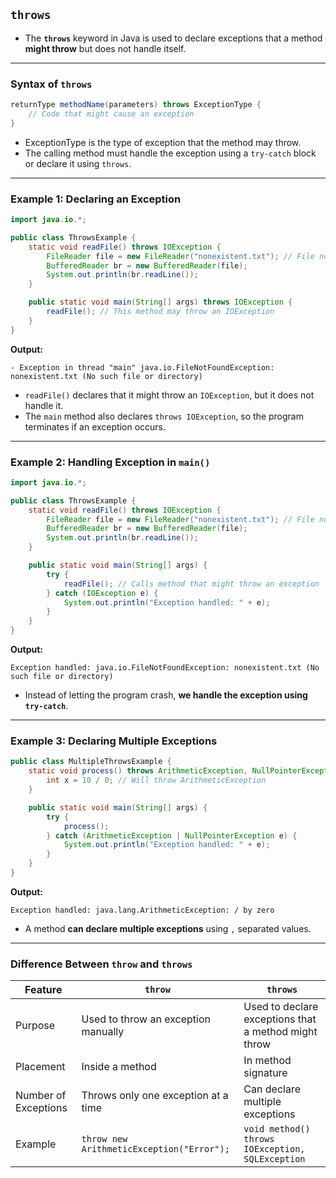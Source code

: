 ## **`throws`**  

- The **`throws`** keyword in Java is used to declare exceptions that a method **might throw** but does not handle itself.  

---

### **Syntax of `throws`**
```java
returnType methodName(parameters) throws ExceptionType {
    // Code that might cause an exception
}
```
- ExceptionType is the type of exception that the method may throw.  
- The calling method must handle the exception using a `try-catch` block or declare it using `throws`.

---

### **Example 1: Declaring an Exception**

```java
import java.io.*;  

public class ThrowsExample {
    static void readFile() throws IOException {
        FileReader file = new FileReader("nonexistent.txt"); // File not found
        BufferedReader br = new BufferedReader(file);
        System.out.println(br.readLine());
    }

    public static void main(String[] args) throws IOException { 
        readFile(); // This method may throw an IOException
    }
}
```
**Output:**
```
- Exception in thread "main" java.io.FileNotFoundException: nonexistent.txt (No such file or directory)
```
- `readFile()` declares that it might throw an `IOException`, but it does not handle it. 
- The `main` method also declares `throws IOException`, so the program terminates if an exception occurs.

---

### **Example 2: Handling Exception in `main()`**

```java
import java.io.*;  

public class ThrowsExample {
    static void readFile() throws IOException {
        FileReader file = new FileReader("nonexistent.txt"); // File not found
        BufferedReader br = new BufferedReader(file);
        System.out.println(br.readLine());
    }

    public static void main(String[] args) {
        try {
            readFile(); // Calls method that might throw an exception
        } catch (IOException e) {
            System.out.println("Exception handled: " + e);
        }
    }
}
```
**Output:**
```
Exception handled: java.io.FileNotFoundException: nonexistent.txt (No such file or directory)
```
- Instead of letting the program crash, **we handle the exception using `try-catch`**.

---

### **Example 3: Declaring Multiple Exceptions**

```java
public class MultipleThrowsExample {
    static void process() throws ArithmeticException, NullPointerException {
        int x = 10 / 0; // Will throw ArithmeticException
    }

    public static void main(String[] args) {
        try {
            process();
        } catch (ArithmeticException | NullPointerException e) {
            System.out.println("Exception handled: " + e);
        }
    }
}
```
**Output:**
```
Exception handled: java.lang.ArithmeticException: / by zero
```
- A method **can declare multiple exceptions** using `,` separated values.

---

### **Difference Between `throw` and `throws`**
| Feature      | `throw` | `throws` |
|-------------|--------|---------|
| Purpose | Used to throw an exception manually | Used to declare exceptions that a method might throw |
| Placement | Inside a method | In method signature |
| Number of Exceptions | Throws only one exception at a time | Can declare multiple exceptions |
| Example | `throw new ArithmeticException("Error");` | `void method() throws IOException, SQLException` |
